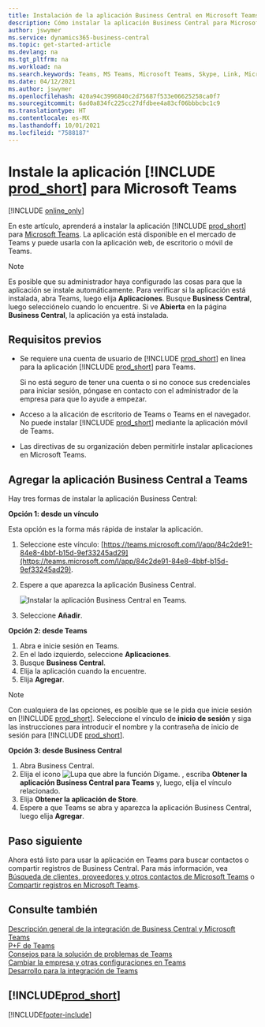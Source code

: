 ```yaml
---
title: Instalación de la aplicación Business Central en Microsoft Teams | Microsoft Docs
description: Cómo instalar la aplicación Business Central para Microsoft Teams.
author: jswymer
ms.service: dynamics365-business-central
ms.topic: get-started-article
ms.devlang: na
ms.tgt_pltfrm: na
ms.workload: na
ms.search.keywords: Teams, MS Teams, Microsoft Teams, Skype, Link, Microsoft 365, collaborate, collaboration, teamwork
ms.date: 04/12/2021
ms.author: jswymer
ms.openlocfilehash: 420a94c3996840c2d75687f533e06625258ca0f7
ms.sourcegitcommit: 6ad0a834fc225cc27dfdbee4a83cf06bbbcbc1c9
ms.translationtype: HT
ms.contentlocale: es-MX
ms.lasthandoff: 10/01/2021
ms.locfileid: "7588187"
---
```

# <a name="install-the-prod_short-app-for-microsoft-teams"></a>Instale la aplicación [!INCLUDE [prod_short](includes/prod_short.md)] para Microsoft Teams

[!INCLUDE [online_only](includes/online_only.md)]

En este artículo, aprenderá a instalar la aplicación [!INCLUDE [prod_short](includes/prod_short.md)] para [Microsoft Teams](https://www.microsoft.com/en-us/microsoft-365/microsoft-teams). La aplicación está disponible en el mercado de Teams y puede usarla con la aplicación web, de escritorio o móvil de Teams.

> [!NOTE]
> Es posible que su administrador haya configurado las cosas para que la aplicación se instale automáticamente. Para verificar si la aplicación está instalada, abra Teams, luego elija **Aplicaciones**. Busque **Business Central**, luego selecciónelo cuando lo encuentre. Si ve **Abierta** en la página **Business Central**, la aplicación ya está instalada.  

## <a name="prerequisites"></a>Requisitos previos

- Se requiere una cuenta de usuario de [!INCLUDE [prod_short](includes/prod_short.md)] en línea para la aplicación [!INCLUDE [prod_short](includes/prod_short.md)] para Teams.

    Si no está seguro de tener una cuenta o si no conoce sus credenciales para iniciar sesión, póngase en contacto con el administrador de la empresa para que lo ayude a empezar.

- Acceso a la alicación de escritorio de Teams o Teams en el navegador. No puede instalar [!INCLUDE [prod_short](includes/prod_short.md)] mediante la aplicación móvil de Teams.

- Las directivas de su organización deben permitirle instalar aplicaciones en Microsoft Teams.

## <a name="add-the-business-central-app-to-teams"></a>Agregar la aplicación Business Central a Teams

Hay tres formas de instalar la aplicación Business Central:

**Opción 1: desde un vínculo**

Esta opción es la forma más rápida de instalar la aplicación.

1. Seleccione este vínculo: [https://teams.microsoft.com/l/app/84c2de91-84e8-4bbf-b15d-9ef33245ad29](https://teams.microsoft.com/l/app/84c2de91-84e8-4bbf-b15d-9ef33245ad29).

2. Espere a que aparezca la aplicación Business Central.

    ![Instalar la aplicación Business Central en Teams.](media/teams-install-app.png)

3. Seleccione **Añadir**.

**Opción 2: desde Teams**

1. Abra e inicie sesión en Teams.
2. En el lado izquierdo, seleccione **Aplicaciones**.
3. Busque **Business Central**.
4. Elija la aplicación cuando la encuentre.
5. Elija **Agregar**.

> [!NOTE]
> Con cualquiera de las opciones, es posible que se le pida que inicie sesión en [!INCLUDE [prod_short](includes/prod_short.md)]. Seleccione el vínculo de **inicio de sesión** y siga las instrucciones para introducir el nombre y la contraseña de inicio de sesión para [!INCLUDE [prod_short](includes/prod_short.md)].

**Opción 3: desde Business Central**

1. Abra Business Central.
2. Elija el icono ![Lupa que abre la función Dígame.](media/ui-search/search_small.png "Dígame qué desea hacer") , escriba **Obtener la aplicación Business Central para Teams** y, luego, elija el vínculo relacionado.  
3. Elija **Obtener la aplicación de Store**.
4. Espere a que Teams se abra y aparezca la aplicación Business Central, luego elija **Agregar**.

## <a name="next-step"></a>Paso siguiente

Ahora está listo para usar la aplicación en Teams para buscar contactos o compartir registros de Business Central. Para más información, vea [Búsqueda de clientes, proveedores y otros contactos de Microsoft Teams](across-search-contacts-teams.md) o [Compartir registros en Microsoft Teams](across-working-with-teams.md).

## <a name="see-also"></a>Consulte también

[Descripción general de la integración de Business Central y Microsoft Teams](across-teams-overview.md)  
[P+F de Teams](teams-faq.md)  
[Consejos para la solución de problemas de Teams](admin-teams-troubleshooting.md)  
[Cambiar la empresa y otras configuraciones en Teams](across-teams-settings.md)  
[Desarrollo para la integración de Teams](/dynamics365/business-central/dev-itpro/developer/devenv-develop-for-teams)  


## [!INCLUDE[prod_short](includes/free_trial_md.md)]  


[!INCLUDE[footer-include](includes/footer-banner.md)]